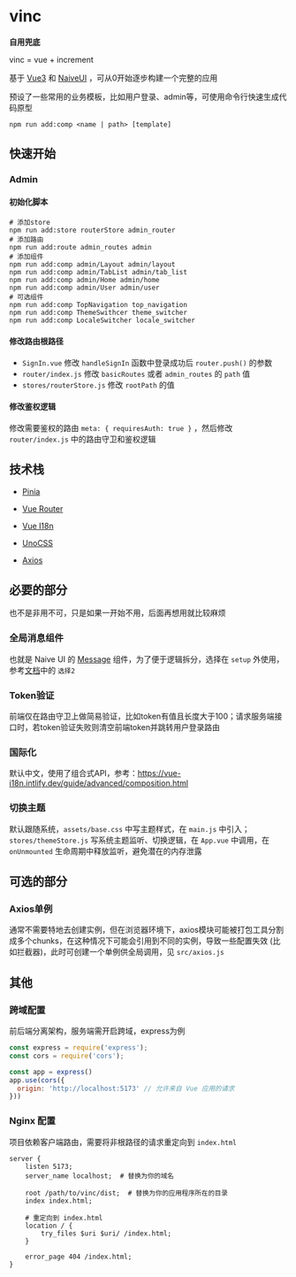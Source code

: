 # vinc

**自用兜底**

vinc = vue + increment

基于 [Vue3](https://vuejs.org/) 和 [NaiveUI](https://www.naiveui.com/zh-CN/os-theme) ，可从0开始逐步构建一个完整的应用

预设了一些常用的业务模板，比如用户登录、admin等，可使用命令行快速生成代码原型

```shell
npm run add:comp <name | path> [template]
```



## 快速开始

### Admin

#### 初始化脚本

```shell
# 添加store
npm run add:store routerStore admin_router
# 添加路由
npm run add:route admin_routes admin
# 添加组件
npm run add:comp admin/Layout admin/layout
npm run add:comp admin/TabList admin/tab_list
npm run add:comp admin/Home admin/home
npm run add:comp admin/User admin/user
# 可选组件
npm run add:comp TopNavigation top_navigation
npm run add:comp ThemeSwithcer theme_switcher
npm run add:comp LocaleSwitcher locale_switcher
```

#### 修改路由根路径

- `SignIn.vue` 修改 `handleSignIn` 函数中登录成功后 `router.push()` 的参数
- `router/index.js` 修改 `basicRoutes` 或者 `admin_routes` 的 `path` 值
- `stores/routerStore.js` 修改 `rootPath` 的值

#### 修改鉴权逻辑

修改需要鉴权的路由 `meta: { requiresAuth: true }` ，然后修改 `router/index.js` 中的路由守卫和鉴权逻辑



## 技术栈

- [Pinia](https://pinia.vuejs.org/)

- [Vue Router](https://router.vuejs.org/)
- [Vue I18n](https://vue-i18n.intlify.dev/)
- [UnoCSS](https://unocss.dev/)
- [Axios](https://axios-http.com/)



## 必要的部分

也不是非用不可，只是如果一开始不用，后面再想用就比较麻烦

### 全局消息组件

也就是 Naive UI 的 [Message](https://www.naiveui.com/zh-CN/os-theme/components/message) 组件，为了便于逻辑拆分，选择在 `setup` 外使用，参考[文档](https://www.naiveui.com/zh-CN/os-theme/components/message#%E5%9C%A8-setup-%E5%A4%96%E4%BD%BF%E7%94%A8)中的 `选择2`

### Token验证

前端仅在路由守卫上做简易验证，比如token有值且长度大于100；请求服务端接口时，若token验证失败则清空前端token并跳转用户登录路由

### 国际化

默认中文，使用了组合式API，参考：https://vue-i18n.intlify.dev/guide/advanced/composition.html

### 切换主题

默认跟随系统，`assets/base.css` 中写主题样式，在 `main.js` 中引入；`stores/themeStore.js` 写系统主题监听、切换逻辑，在 `App.vue` 中调用，在 `onUnmounted` 生命周期中释放监听，避免潜在的内存泄露



## 可选的部分

### Axios单例

通常不需要特地去创建实例，但在浏览器环境下，axios模块可能被打包工具分割成多个chunks，在这种情况下可能会引用到不同的实例，导致一些配置失效 (比如拦截器)，此时可创建一个单例供全局调用，见 `src/axios.js`



## 其他

### 跨域配置

前后端分离架构，服务端需开启跨域，express为例

```javascript
const express = require('express');
const cors = require('cors');

const app = express()
app.use(cors({
  origin: 'http://localhost:5173' // 允许来自 Vue 应用的请求
}))
```

### Nginx 配置

项目依赖客户端路由，需要将非根路径的请求重定向到 `index.html` 

```nginx
server {
    listen 5173;
    server_name localhost;  # 替换为你的域名

    root /path/to/vinc/dist;  # 替换为你的应用程序所在的目录
  	index index.html;

    # 重定向到 index.html
    location / {
        try_files $uri $uri/ /index.html;
    }

    error_page 404 /index.html;
}
```






